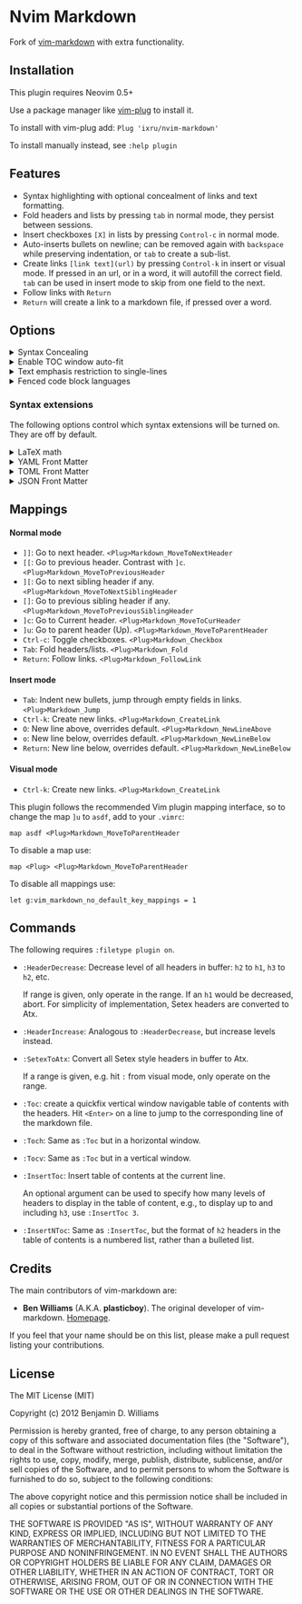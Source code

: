 # Nvim Markdown

Fork of [vim-markdown](https://github.com/plasticboy/vim-markdown) with extra functionality.

## Installation

This plugin requires Neovim 0.5+

Use a package manager like [vim-plug](https://github.com/junegunn/vim-plug) to install it.

To install with vim-plug add: `Plug 'ixru/nvim-markdown'`

To install manually instead, see `:help plugin`

## Features

* Syntax highlighting with optional concealment of links and text formatting.
* Fold headers and lists by pressing `tab` in normal mode, they persist between sessions.
* Insert checkboxes `[X]` in lists by pressing `Control-c` in normal mode.
* Auto-inserts bullets on newline; can be removed again with `backspace` while preserving indentation, or `tab` to create a sub-list.
* Create links `[link text](url)` by pressing `Control-k` in insert or visual mode. If pressed in an url, or in a word, it will autofill the correct field.
 `tab` can be used in insert mode to skip from one field to the next.
* Follow links with `Return`
* `Return` will create a link to a markdown file, if pressed over a word.

## Options
<details><summary>Syntax Concealing</summary>

Concealing is set for some syntax.

For example, conceal `[link text](link url)` as just `link text`.
Also, `_italic_` and `*italic*` will conceal to just _italic_.
Similarly `__bold__`, `**bold**`, `___italic bold___`, and `***italic bold***`
will conceal to just __bold__, **bold**, ___italic bold___, and ***italic bold*** respectively.

To change what is concealed use one of these in your vimrc:

    let g:vim_markdown_conceal = 0 " Nothing is concealed
    let g:vim_markdown_conceal = 1 " Links are concealed
    let g:vim_markdown_conceal = 2 " Links and text formatting is concealed (default)

To disable math conceal with LaTeX math syntax enabled, add the following to your `.vimrc`:

    let g:tex_conceal = ""
    let g:vim_markdown_math = 1

</details>

<details><summary>Enable TOC window auto-fit</summary>

Allow for the TOC window to auto-fit when it's possible for it to shrink.
It never increases its default size (half screen), it only shrinks.

        let g:vim_markdown_toc_autofit = 1
</details>


<details><summary>Text emphasis restriction to single-lines</summary>

By default text emphasis works across multiple lines until a closing token is found. However, it's possible to restrict text emphasis to a single line (i.e., for it to be applied a closing token must be found on the same line). To do so:

        let g:vim_markdown_emphasis_multiline = 0
</details>

<details><summary>Fenced code block languages</summary> 

You can use filetype name as fenced code block languages for syntax highlighting.
If you want to use different name from filetype, you can add it in your `.vimrc` like so:

        let g:vim_markdown_fenced_languages = ['csharp=cs']

This will cause the following to be highlighted using the `cs` filetype syntax.

    ```csharp
    ...
    ```

Default is `['c++=cpp', 'viml=vim', 'bash=sh', 'ini=dosini']`.
</details>

### Syntax extensions

The following options control which syntax extensions will be turned on. They are off by default.

<details><summary>LaTeX math</summary>

Used as `$x^2$`, `$$x^2$$`, escapable as `\$x\$` and `\$\$x\$\$`.

    let g:vim_markdown_math = 1
</details>

<details><summary>YAML Front Matter</summary>

Highlight YAML front matter as used by Jekyll or [Hugo](https://gohugo.io/content/front-matter/).

    let g:vim_markdown_frontmatter = 1
</details>

<details><summary>TOML Front Matter</summary>

Highlight TOML front matter as used by [Hugo](https://gohugo.io/content/front-matter/).

TOML syntax highlight requires [vim-toml](https://github.com/cespare/vim-toml).

    let g:vim_markdown_toml_frontmatter = 1
</details>

<details><summary>JSON Front Matter</summary>

Highlight JSON front matter as used by [Hugo](https://gohugo.io/content/front-matter/).

JSON syntax highlight requires [vim-json](https://github.com/elzr/vim-json).

    let g:vim_markdown_json_frontmatter = 1
</details>

## Mappings

#### Normal mode
   - `]]`: Go to next header. `<Plug>Markdown_MoveToNextHeader`
   - `[[`: Go to previous header. Contrast with `]c`. `<Plug>Markdown_MoveToPreviousHeader`
   - `][`: Go to next sibling header if any. `<Plug>Markdown_MoveToNextSiblingHeader`
   - `[]`: Go to previous sibling header if any. `<Plug>Markdown_MoveToPreviousSiblingHeader`
   - `]c`: Go to Current header. `<Plug>Markdown_MoveToCurHeader`
   - `]u`: Go to parent header (Up). `<Plug>Markdown_MoveToParentHeader`
   - `Ctrl-c`: Toggle checkboxes. `<Plug>Markdown_Checkbox`
   - `Tab`: Fold headers/lists. `<Plug>Markdown_Fold`
   - `Return`: Follow links. `<Plug>Markdown_FollowLink`
#### Insert mode
   - `Tab`: Indent new bullets, jump through empty fields in links. `<Plug>Markdown_Jump`
   - `Ctrl-k`: Create new links. `<Plug>Markdown_CreateLink`
   - `O`: New line above, overrides default. `<Plug>Markdown_NewLineAbove`
   - `o`: New line below, overrides default. `<Plug>Markdown_NewLineBelow`
   - `Return`: New line below, overrides default. `<Plug>Markdown_NewLineBelow`
#### Visual mode
   - `Ctrl-k`: Create new links. `<Plug>Markdown_CreateLink`

This plugin follows the recommended Vim plugin mapping interface, so to change the map `]u` to `asdf`, add to your `.vimrc`:

    map asdf <Plug>Markdown_MoveToParentHeader

To disable a map use:

    map <Plug> <Plug>Markdown_MoveToParentHeader

To disable all mappings use:

    let g:vim_markdown_no_default_key_mappings = 1

## Commands

The following requires `:filetype plugin on`.

- `:HeaderDecrease`: Decrease level of all headers in buffer: `h2` to `h1`, `h3` to `h2`, etc.
 
  If range is given, only operate in the range.
  If an `h1` would be decreased, abort.
  For simplicity of implementation, Setex headers are converted to Atx.
- `:HeaderIncrease`: Analogous to `:HeaderDecrease`, but increase levels instead.
- `:SetexToAtx`: Convert all Setex style headers in buffer to Atx.
 
  If a range is given, e.g. hit `:` from visual mode, only operate on the range. 
- `:Toc`: create a quickfix vertical window navigable table of contents with the headers.
  Hit `<Enter>` on a line to jump to the corresponding line of the markdown file.
- `:Toch`: Same as `:Toc` but in a horizontal window.
- `:Tocv`: Same as `:Toc` but in a vertical window.
- `:InsertToc`: Insert table of contents at the current line.

  An optional argument can be used to specify how many levels of headers to display in the table of content, e.g., to display up to and including `h3`, use `:InsertToc 3`.

-   `:InsertNToc`: Same as `:InsertToc`, but the format of `h2` headers in the table of contents is a numbered list, rather than a bulleted list.

## Credits

The main contributors of vim-markdown are:

- **Ben Williams** (A.K.A. **plasticboy**). The original developer of vim-markdown. [Homepage](http://plasticboy.com/).

If you feel that your name should be on this list, please make a pull request listing your contributions.

## License

The MIT License (MIT)

Copyright (c) 2012 Benjamin D. Williams

Permission is hereby granted, free of charge, to any person obtaining a copy of this software and associated documentation files (the "Software"), to deal in the Software without restriction, including without limitation the rights to use, copy, modify, merge, publish, distribute, sublicense, and/or sell copies of the Software, and to permit persons to whom the Software is furnished to do so, subject to the following conditions:

The above copyright notice and this permission notice shall be included in all copies or substantial portions of the Software.

THE SOFTWARE IS PROVIDED "AS IS", WITHOUT WARRANTY OF ANY KIND, EXPRESS OR IMPLIED, INCLUDING BUT NOT LIMITED TO THE WARRANTIES OF MERCHANTABILITY, FITNESS FOR A PARTICULAR PURPOSE AND NONINFRINGEMENT. IN NO EVENT SHALL THE AUTHORS OR COPYRIGHT HOLDERS BE LIABLE FOR ANY CLAIM, DAMAGES OR OTHER LIABILITY, WHETHER IN AN ACTION OF CONTRACT, TORT OR OTHERWISE, ARISING FROM, OUT OF OR IN CONNECTION WITH THE SOFTWARE OR THE USE OR OTHER DEALINGS IN THE SOFTWARE.
